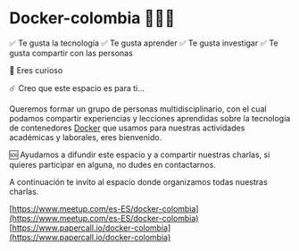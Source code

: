 Docker-colombia 🐳🇨🇴
===
✅ Te gusta la tecnología
✅ Te gusta aprender
✅ Te gusta investigar
✅ Te gusta compartir con las personas

👀 Eres curioso

☄️ Creo que este espacio es para ti...

Queremos formar un grupo de personas multidisciplinario, con el cual podamos compartir experiencias y lecciones aprendidas sobre la tecnología de contenedores [Docker](https://www.docker.com/) que usamos para nuestras actividades académicas y laborales, eres bienvenido.

🆘 Ayudamos a difundir este espacio y a compartir nuestras charlas, si quieres participar en alguna, no dudes en contactarnos.

A continuación te invito al espacio donde organizamos todas nuestras charlas.

[https://www.meetup.com/es-ES/docker-colombia](https://www.meetup.com/es-ES/docker-colombia)
[https://www.papercall.io/docker-colombia](https://www.papercall.io/docker-colombia)
